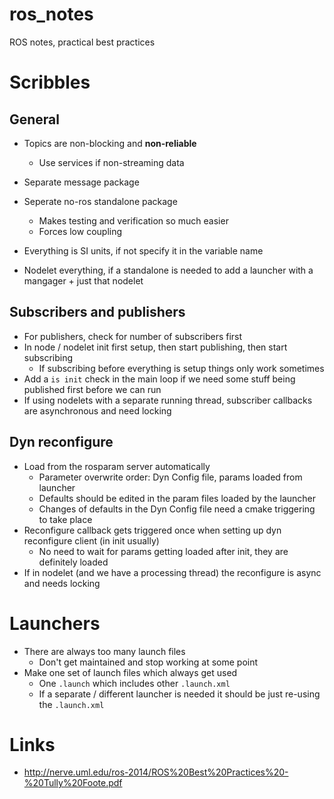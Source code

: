 # ros_notes
ROS notes, practical best practices


# Scribbles
## General

* Topics are non-blocking and __non-reliable__
  * Use services if non-streaming data
  
* Separate message package
* Seperate no-ros standalone package
  * Makes testing and verification so much easier
  * Forces low coupling

* Everything is SI units, if not specify it in the variable name

* Nodelet everything, if a standalone is needed to add a launcher with a mangager + just that nodelet

## Subscribers and publishers

* For publishers, check for number of subscribers first
* In node / nodelet init first setup, then start publishing, then start subscribing
  * If subscribing before everything is setup things only work sometimes
* Add a ``is init`` check in the main loop if we need some stuff being published first before we can run
* If using nodelets with a separate running thread, subscriber callbacks are asynchronous and need locking

## Dyn reconfigure

* Load from the rosparam server automatically
  * Parameter overwrite order: Dyn Config file, params loaded from launcher
  * Defaults should be edited in the param files loaded by the launcher
  * Changes of defaults in the Dyn Config file need a cmake triggering to take place
* Reconfigure callback gets triggered once when setting up dyn reconfigure client (in init usually)
  * No need to wait for params getting loaded after init, they are definitely loaded
* If in nodelet (and we have a processing thread) the reconfigure is async and needs locking

# Launchers

* There are always too many launch files
  * Don't get maintained and stop working at some point
* Make one set of launch files which always get used
  * One ``.launch`` which includes other ``.launch.xml``
  * If a separate / different launcher is needed it should be just re-using the ``.launch.xml``

# Links

* http://nerve.uml.edu/ros-2014/ROS%20Best%20Practices%20-%20Tully%20Foote.pdf
